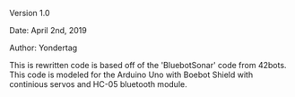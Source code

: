 Version 1.0

Date: April 2nd, 2019

Author: Yondertag


This is rewritten code is based off of the 'BluebotSonar' code from 42bots.
This code is modeled for the Arduino Uno with Boebot Shield with continious servos and 
HC-05 bluetooth module. 
